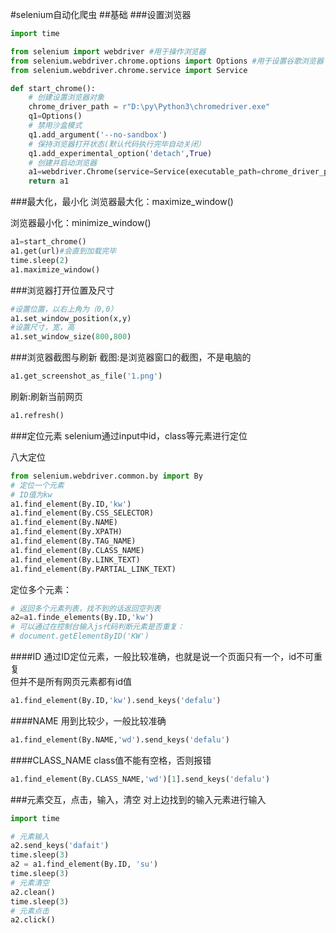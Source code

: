 #selenium自动化爬虫
##基础
###设置浏览器
```python
import time

from selenium import webdriver #用于操作浏览器
from selenium.webdriver.chrome.options import Options #用于设置谷歌浏览器
from selenium.webdriver.chrome.service import Service

def start_chrome():
    # 创建设置浏览器对象
    chrome_driver_path = r"D:\py\Python3\chromedriver.exe"
    q1=Options()
    # 禁用沙盒模式
    q1.add_argument('--no-sandbox')
    # 保持浏览器打开状态(默认代码执行完毕自动关闭）
    q1.add_experimental_option('detach',True)
    # 创建并启动浏览器
    a1=webdriver.Chrome(service=Service(executable_path=chrome_driver_path),options=q1)
    return a1
```
###最大化，最小化
浏览器最大化：maximize_window()

浏览器最小化：minimize_window()
```python
a1=start_chrome()
a1.get(url)#会直到加载完毕
time.sleep(2)
a1.maximize_window()
```

###浏览器打开位置及尺寸
```python
#设置位置，以右上角为（0,0）
a1.set_window_position(x,y)
#设置尺寸，宽，高
a1.set_window_size(800,800)
```

###浏览器截图与刷新
截图:是浏览器窗口的截图，不是电脑的
```python
a1.get_screenshot_as_file('1.png')
```
刷新:刷新当前网页
```python
a1.refresh()
```

###定位元素
selenium通过input中id，class等元素进行定位

八大定位
```python
from selenium.webdriver.common.by import By
# 定位一个元素
# ID值为kw
a1.find_element(By.ID,'kw')
a1.find_element(By.CSS_SELECTOR)
a1.find_element(By.NAME)
a1.find_element(By.XPATH)
a1.find_element(By.TAG_NAME)
a1.find_element(By.CLASS_NAME)
a1.find_element(By.LINK_TEXT)
a1.find_element(By.PARTIAL_LINK_TEXT)
```
定位多个元素：
```python
# 返回多个元素列表，找不到的话返回空列表
a2=a1.finde_elements(By.ID,'kw')
# 可以通过在控制台输入js代码判断元素是否重复：
# document.getElementByID('KW')
```
####ID
通过ID定位元素，一般比较准确，也就是说一个页面只有一个，id不可重复  
但并不是所有网页元素都有id值
```python
a1.find_element(By.ID,'kw').send_keys('defalu')
```
####NAME
用到比较少，一般比较准确
```python
a1.find_element(By.NAME,'wd').send_keys('defalu')
```
####CLASS_NAME
class值不能有空格，否则报错
```python
a1.find_element(By.CLASS_NAME,'wd')[1].send_keys('defalu')

```

###元素交互，点击，输入，清空
对上边找到的输入元素进行输入
```python
import time

# 元素输入
a2.send_keys('dafait')
time.sleep(3)
a2 = a1.find_element(By.ID, 'su')
time.sleep(3)
# 元素清空
a2.clean()
time.sleep(3)
# 元素点击
a2.click()
```

###